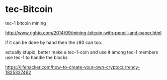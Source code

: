 # tec-Bitcoin
tec-1 bitcoin mining


http://www.righto.com/2014/09/mining-bitcoin-with-pencil-and-paper.html

if it can be done by hand then the z80 can too.

actually stupid, better make a tec-1-coin and use it among tec-1 members
use tec-1 to handle the blocks

https://lifehacker.com/how-to-create-your-own-cryptocurrency-1825337462
